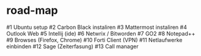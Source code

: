 # road-map
#1 Ubuntu setup
#2 Carbon Black instaliren
#3 Mattermost instaliren
#4 Outlook Web 
#5 Intellij (ide)
#6 Netwrix / Bitworden
#7 GO2
#8 Notepad++
#9 Browses (Firefox, Chrome)
#10 Forti Client (VPN)
#11 Netlaufwerke einbinden
#12 Sage (Zeiterfasung)
#13 Call manager
